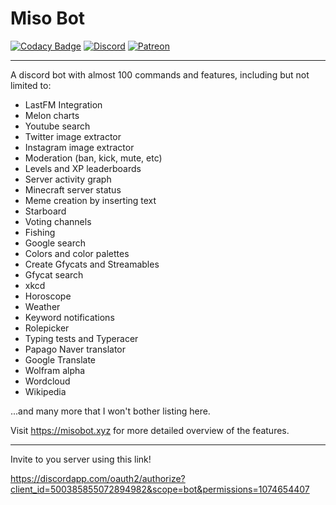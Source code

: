 # Miso Bot

[![Codacy Badge](https://api.codacy.com/project/badge/Grade/84479f7c0f4c44a6aa2ba435e0215436)](https://app.codacy.com/manual/joinemm/miso-bot?utm_source=github.com&utm_medium=referral&utm_content=joinemm/miso-bot&utm_campaign=Badge_Grade_Dashboard)
[![Discord](https://img.shields.io/discord/652904322706833409.svg?label=&logo=discord&logoColor=ffffff&color=7389D8&labelColor=6A7EC2)](https://discord.gg/RzDW3Ne)
[![Patreon](https://img.shields.io/badge/Patreon-donate-orange.svg)](https://www.patreon.com/joinemm)

---

A discord bot with almost 100 commands and features, including but not limited to:

- LastFM Integration
- Melon charts
- Youtube search
- Twitter image extractor
- Instagram image extractor
- Moderation (ban, kick, mute, etc)
- Levels and XP leaderboards
- Server activity graph
- Minecraft server status
- Meme creation by inserting text
- Starboard
- Voting channels
- Fishing
- Google search
- Colors and color palettes
- Create Gfycats and Streamables 
- Gfycat search
- xkcd
- Horoscope
- Weather
- Keyword notifications
- Rolepicker
- Typing tests and Typeracer
- Papago Naver translator
- Google Translate
- Wolfram alpha
- Wordcloud
- Wikipedia

...and many more that I won't bother listing here.

Visit <https://misobot.xyz> for more detailed overview of the features.

---

Invite to you server using this link!

<https://discordapp.com/oauth2/authorize?client_id=500385855072894982&scope=bot&permissions=1074654407>
